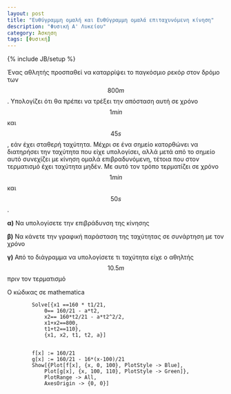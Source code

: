 ```yaml
---
layout: post
title: "Ευθύγραμμη ομαλή και Ευθύγραμμη ομαλά επιταχυνόμενη κίνηση"
description: "Φυσική Α' Λυκείου"
category: Άσκηση
tags: [Φυσική]
---
```

{% include JB/setup %}


Ένας αθλητής προσπαθεί να καταρρίψει το παγκόσμιο ρεκόρ στον δρόμο των $$800m$$. 
Υπολογίζει ότι θα πρέπει να τρέξει την απόσταση αυτή σε χρόνο $$1min$$ και $$45s$$, εάν έχει σταθερή ταχύτητα.
Μέχρι σε ένα σημείο κατορθώνει να διατηρήσει την ταχύτητα που είχε υπολογίσει, αλλά μετά από το σημείο
αυτό συνεχίζει με κίνηση ομαλά επιβραδυνόμενη, τέτοια που στον τερματισμό έχει ταχύτητα μηδέν.
Με αυτό τον τρόπο τερματίζει σε χρόνο $$1min$$ και $$50s$$. 

**α)** Να υπολογίσετε την επιβράδυνση της κίνησης

**β)** Να κάνετε την γραφική παράσταση της ταχύτητας σε συνάρτηση με τον χρόνο

**γ)** Από το διάγραμμα να υπολογίσετε τι ταχύτητα είχε ο αθηλτής $$10.5m$$ πριν τον τερματισμό


Ο κώδικας σε mathematica 

			Solve[{x1 ==160 * t1/21, 
				0== 160/21 - a*t2, 
				x2== 160*t2/21 - a*t2^2/2, 
				x1+x2==800, 
				t1+t2==110}, 
				{x1, x2, t1, t2, a}]


			f[x] := 160/21
			g[x] := 160/21 - 16*(x-100)/21
 			Show[{Plot[f[x], {x, 0, 100}, PlotStyle -> Blue], 
 				Plot[g[x], {x, 100, 110}, PlotStyle -> Green]}, 
 				PlotRange -> All,  
 				AxesOrigin -> {0, 0}]
